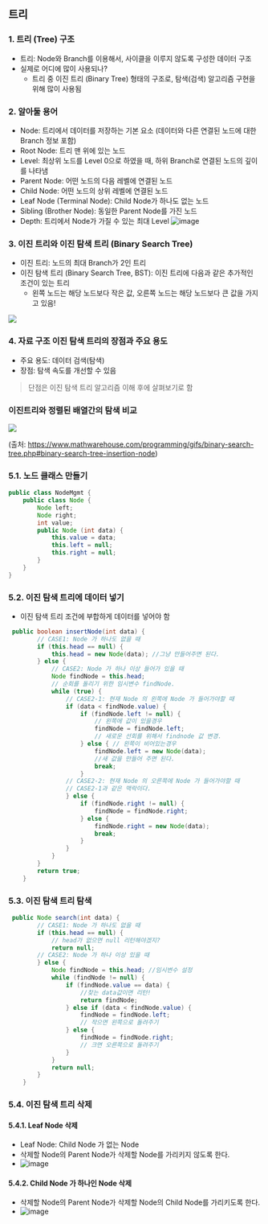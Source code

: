 ##  트리
### 1. 트리 (Tree) 구조
- 트리: Node와 Branch를 이용해서, 사이클을 이루지 않도록 구성한 데이터 구조
- 실제로 어디에 많이 사용되나? 
  - 트리 중 이진 트리 (Binary Tree) 형태의 구조로, 탐색(검색) 알고리즘 구현을 위해 많이 사용됨

### 2. 알아둘 용어
- Node: 트리에서 데이터를 저장하는 기본 요소 (데이터와 다른 연결된 노드에 대한 Branch 정보 포함)
- Root Node: 트리 맨 위에 있는 노드
- Level: 최상위 노드를 Level 0으로 하였을 때, 하위 Branch로 연결된 노드의 깊이를 나타냄
- Parent Node: 어떤 노드의 다음 레벨에 연결된 노드
- Child Node: 어떤 노드의 상위 레벨에 연결된 노드
- Leaf Node (Terminal Node): Child Node가 하나도 없는 노드
- Sibling (Brother Node): 동일한 Parent Node를 가진 노드
- Depth: 트리에서 Node가 가질 수 있는 최대 Level
![image](https://user-images.githubusercontent.com/102513932/175300165-96f49d72-ea88-4dc3-a740-9ac2bcf92210.png)

### 3. 이진 트리와 이진 탐색 트리 (Binary Search Tree)
- 이진 트리: 노드의 최대 Branch가 2인 트리
- 이진 탐색 트리 (Binary Search Tree, BST): 이진 트리에 다음과 같은 추가적인 조건이 있는 트리
  - 왼쪽 노드는 해당 노드보다 작은 값, 오른쪽 노드는 해당 노드보다 큰 값을 가지고 있음!
  
<img src="https://www.mathwarehouse.com/programming/images/binary-search-tree/binary-search-tree-insertion-animation.gif" />

### 4. 자료 구조 이진 탐색 트리의 장점과 주요 용도
- 주요 용도: 데이터 검색(탐색) 
- 장점: 탐색 속도를 개선할 수 있음

> 단점은 이진 탐색 트리 알고리즘 이해 후에 살펴보기로 함

### 이진트리와 정렬된 배열간의 탐색 비교
<img src="https://www.mathwarehouse.com/programming/images/binary-search-tree/binary-search-tree-sorted-array-animation.gif" />

(출처: https://www.mathwarehouse.com/programming/gifs/binary-search-tree.php#binary-search-tree-insertion-node)

### 5.1. 노드 클래스 만들기
```java
public class NodeMgmt {
    public class Node {
        Node left;
        Node right;
        int value;
        public Node (int data) {
            this.value = data;
            this.left = null;
            this.right = null;
        }
    }
}
```

### 5.2. 이진 탐색 트리에 데이터 넣기
* 이진 탐색 트리 조건에 부합하게 데이터를 넣어야 함

```java
 public boolean insertNode(int data) {
        // CASE1: Node 가 하나도 없을 때
        if (this.head == null) {
            this.head = new Node(data); //그냥 만들어주면 된다.
        } else {
            // CASE2: Node 가 하나 이상 들어가 있을 때
            Node findNode = this.head; 
            // 순회를 돌리기 위한 임시변수 findNode.
            while (true) {
                // CASE2-1: 현재 Node 의 왼쪽에 Node 가 들어가야할 때
                if (data < findNode.value) {
                    if (findNode.left != null) { 
                        // 왼쪽에 값이 있을경우
                        findNode = findNode.left; 
                        // 새로운 선회를 위해서 findnode 값 변경.
                    } else { // 왼쪽이 비어있는경우
                        findNode.left = new Node(data); 
                        //새 값을 만들어 주면 된다. 
                        break;
                    }
                // CASE2-2: 현재 Node 의 오른쪽에 Node 가 들어가야할 때
                // CASE2-1과 같은 맥락이다. 
                } else {
                    if (findNode.right != null) {
                        findNode = findNode.right;
                    } else {
                        findNode.right = new Node(data);
                        break;
                    }
                }
            }
        }
        return true;        
    }
```

### 5.3. 이진 탐색 트리 탐색
```java
 public Node search(int data) {
        // CASE1: Node 가 하나도 없을 때
        if (this.head == null) { 
            // head가 없으면 null 리턴해야겠지?
            return null;
        // CASE2: Node 가 하나 이상 있을 때            
        } else {
            Node findNode = this.head; //임시변수 설정
            while (findNode != null) {
                if (findNode.value == data) { 
                    //찾는 data값이면 리턴!
                    return findNode;
                } else if (data < findNode.value) {
                    findNode = findNode.left; 
                    // 작으면 왼쪽으로 돌려주기
                } else {
                    findNode = findNode.right; 
                    // 크면 오른쪽으로 돌려주기
                }
            }
            return null;
        }
    }
```
### 5.4. 이진 탐색 트리 삭제 
#### 5.4.1. Leaf Node 삭제 
* Leaf Node: Child Node 가 없는 Node
* 삭제할 Node의 Parent Node가 삭제할 Node를 가리키지 않도록 한다. 
* ![image](https://user-images.githubusercontent.com/102513932/175300633-1b26b3f9-0afa-4b0e-bb08-4bbef84e5a81.png)

#### 5.4.2. Child Node 가 하나인 Node 삭제 
* 삭제할 Node의 Parent Node가 삭제할 Node의 Child Node를 가리키도록 한다.
* ![image](https://user-images.githubusercontent.com/102513932/175300679-59f2f66a-830d-41a5-822c-409cbb29eccc.png)

